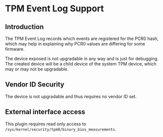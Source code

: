TPM Event Log Support
=====================

Introduction
------------

The TPM Event Log records which events are registered for the PCR0 hash, which
may help in explaining why PCR0 values are differing for some firmware.

The device exposed is not upgradable in any way and is just for debugging.
The created device will be a child device of the system TPM device, which may
or may not be upgradable.

Vendor ID Security
------------------

The device is not upgradable and thus requires no vendor ID set.

External interface access
-------------------------
This plugin requires read only access to `/sys/kernel/security/tpm0/binary_bios_measurements`.
